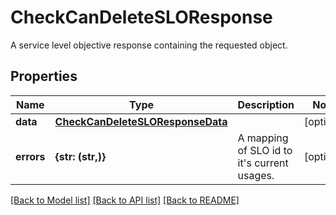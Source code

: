 # CheckCanDeleteSLOResponse

A service level objective response containing the requested object.

## Properties

| Name       | Type                                                                  | Description                                     | Notes      |
| ---------- | --------------------------------------------------------------------- | ----------------------------------------------- | ---------- |
| **data**   | [**CheckCanDeleteSLOResponseData**](CheckCanDeleteSLOResponseData.md) |                                                 | [optional] |
| **errors** | **{str: (str,)}**                                                     | A mapping of SLO id to it&#39;s current usages. | [optional] |

[[Back to Model list]](README.md#documentation-for-models) [[Back to API list]](README.md#documentation-for-api-endpoints) [[Back to README]](README.md)
